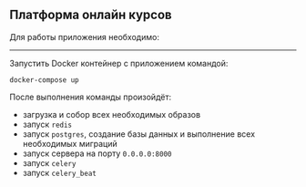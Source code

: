 ## <a id="title1">Платформа онлайн курсов</a>

Для работы приложения необходимо:
__________________________________________________
Запустить Docker контейнер с приложением командой:
```shell
docker-compose up
```

После выполнения команды произойдёт:
- загрузка и собор всех необходимых образов
- запуск ```redis```
- запуск ```postgres```, создание базы данных и выполнение всех необходимых миграций
- запуск сервера на порту ```0.0.0.0:8000```
- запуск ```celery```
- запуск ```celery_beat```
